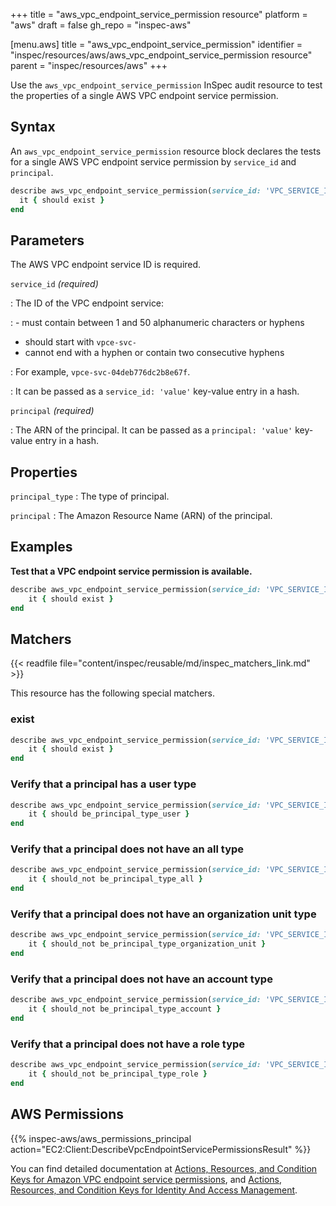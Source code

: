 +++
title = "aws_vpc_endpoint_service_permission resource"
platform = "aws"
draft = false
gh_repo = "inspec-aws"

[menu.aws]
title = "aws_vpc_endpoint_service_permission"
identifier = "inspec/resources/aws/aws_vpc_endpoint_service_permission resource"
parent = "inspec/resources/aws"
+++

Use the `aws_vpc_endpoint_service_permission` InSpec audit resource to test the properties of a single AWS VPC endpoint service permission.

## Syntax

An `aws_vpc_endpoint_service_permission` resource block declares the tests for a single AWS VPC endpoint service permission by `service_id` and `principal`.

```ruby
describe aws_vpc_endpoint_service_permission(service_id: 'VPC_SERVICE_ID', principal: 'arn:aws:iam::AWS_ACCOUNT_ID:user/USER_NAME') do
  it { should exist }
end
```

## Parameters

The AWS VPC endpoint service ID is required.

`service_id` _(required)_

: The ID of the VPC endpoint service:

: - must contain between 1 and 50 alphanumeric characters or hyphens

- should start with `vpce-svc-`
- cannot end with a hyphen or contain two consecutive hyphens

: For example, `vpce-svc-04deb776dc2b8e67f`.

: It can be passed as a `service_id: 'value'` key-value entry in a hash.

`principal` _(required)_

: The ARN of the principal.
  It can be passed as a `principal: 'value'` key-value entry in a hash.

## Properties

`principal_type`
: The type of principal.

`principal`
: The Amazon Resource Name (ARN) of the principal.

## Examples

**Test that a VPC endpoint service permission is available.**

```ruby
describe aws_vpc_endpoint_service_permission(service_id: 'VPC_SERVICE_ID', principal: 'arn:aws:iam::AWS_ACCOUNT_ID:user/USER_NAME') do
    it { should exist }
end
```

## Matchers

{{< readfile file="content/inspec/reusable/md/inspec_matchers_link.md" >}}

This resource has the following special matchers.

### exist

```ruby
describe aws_vpc_endpoint_service_permission(service_id: 'VPC_SERVICE_ID', principal: 'arn:aws:iam::AWS_ACCOUNT_ID:user/USER_NAME') do
    it { should exist }
end
```

### Verify that a principal has a user type

```ruby
describe aws_vpc_endpoint_service_permission(service_id: 'VPC_SERVICE_ID', principal: 'arn:aws:iam::AWS_ACCOUNT_ID:user/USER_NAME') do
    it { should be_principal_type_user }
end
```

### Verify that a principal does not have an all type

```ruby
describe aws_vpc_endpoint_service_permission(service_id: 'VPC_SERVICE_ID', principal: 'arn:aws:iam::AWS_ACCOUNT_ID:user/USER_NAME') do
    it { should_not be_principal_type_all }
end
```

### Verify that a principal does not have an organization unit type

```ruby
describe aws_vpc_endpoint_service_permission(service_id: 'VPC_SERVICE_ID', principal: 'arn:aws:iam::AWS_ACCOUNT_ID:user/USER_NAME') do
    it { should_not be_principal_type_organization_unit }
end
```

### Verify that a principal does not have an account type

```ruby
describe aws_vpc_endpoint_service_permission(service_id: 'VPC_SERVICE_ID', principal: 'arn:aws:iam::AWS_ACCOUNT_ID:user/USER_NAME') do
    it { should_not be_principal_type_account }
end
```

### Verify that a principal does not have a role type

```ruby
describe aws_vpc_endpoint_service_permission(service_id: 'VPC_SERVICE_ID', principal: 'arn:aws:iam::AWS_ACCOUNT_ID:user/USER_NAME') do
    it { should_not be_principal_type_role }
end
```

## AWS Permissions

{{% inspec-aws/aws_permissions_principal action="EC2:Client:DescribeVpcEndpointServicePermissionsResult" %}}

You can find detailed documentation at [Actions, Resources, and Condition Keys for Amazon VPC endpoint service permissions](https://docs.aws.amazon.com/AWSEC2/latest/APIReference/API_DescribeVpcEndpointServicePermissions.html), and [Actions, Resources, and Condition Keys for Identity And Access Management](https://docs.aws.amazon.com/IAM/latest/UserGuide/list_identityandaccessmanagement.html).
